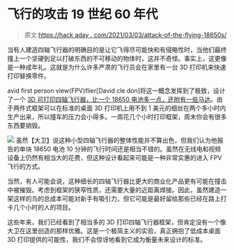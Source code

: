 # 飞行的攻击 19 世纪 60 年代

> 原文:[https://hack aday . com/2021/03/03/attack-of-the-flying-18650s/](https://hackaday.com/2021/03/03/attack-of-the-flying-18650s/)

当有人建造四轴飞行器的明确目的是让它飞得尽可能快和有侵略性时，当他们最终撞上一个坚硬到足以打破东西的不可移动的物体时，这并不奇怪。事实上，这更像是一种成年礼。这就是为什么许多严肃的飞行员会在家里有一台 3D 打印机来快速打印替换零件。

avid first person view(FPV)flier[David cle don]将这一概念发挥到了极致，设计了一个 [3D 可打印四轴飞行器，比一个 18650 电池多一点，还附有一些马达](https://www.thingiverse.com/thing:4769576)。由于两件式框架可以在标准的桌面 3D 打印机上用不到 1 美元的细丝在两个多小时内生产出来，所以撞车的压力会小得多。一周花几个小时打印框架，周末你会有很多东西要销毁。

[![](../Images/56cccadc1ffd95126bc2f6b753b6c232.png)](https://hackaday.com/wp-content/uploads/2021/03/18650quad_detail.jpg) 虽然【大卫】说这种小型四轴飞行器的整体性能并不算出色，但我们认为他报告的单块 18650 电池 10 分钟的飞行时间还是相当不错的。虽然在无线电和视频设备上仍然有相当大的花费，但这种设计看起来可能是一种非常实惠的进入 FPV 飞行的方式。

当然，有人可能会说，这种细长的四轴飞行器比更大的商业化产品更有可能在撞击中被摧毁。考虑到框架的狭窄性质，还需要大量的近距离焊接。因此，虽然建造一架这样的鸟的总成本可能对新手有吸引力，但它可能是最好留给那些已经在路上打卡几个小时的人的项目。

这些年来，我们已经看到了相当多的 3D 打印四轴飞行器框架，但肯定没有一个像大卫在这里创造的那样优雅。这是一个极简主义的实验，真正拥抱了低成本桌面 3D 打印提供的可能性，我们不会惊讶地看到它成为衡量未来设计的标准。